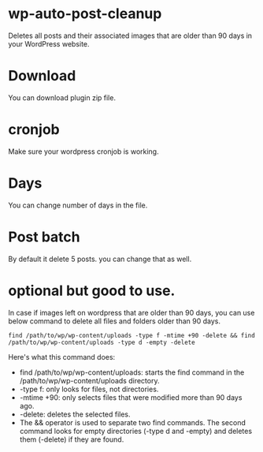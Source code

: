 # wp-auto-post-cleanup

Deletes all posts and their associated images that are older than 90 days in your WordPress website.

# Download

You can download plugin zip file.

# cronjob

Make sure your wordpress cronjob is working. 

# Days

You can change number of days in the file.

# Post batch

By default it delete 5 posts. you can change that as well.

# optional but good to use.

In case if images left on wordpress that are older than 90 days, you can use below command to delete all files and folders older than 90 days.

``` 
find /path/to/wp/wp-content/uploads -type f -mtime +90 -delete && find /path/to/wp/wp-content/uploads -type d -empty -delete
```

Here's what this command does:

- find /path/to/wp/wp-content/uploads: starts the find command in the /path/to/wp/wp-content/uploads directory.
- -type f: only looks for files, not directories.
- -mtime +90: only selects files that were modified more than 90 days ago.
- -delete: deletes the selected files.
- The && operator is used to separate two find commands. The second command looks for empty directories (-type d and -empty) and deletes them (-delete) if they are found.


